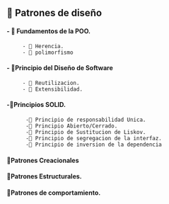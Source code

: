 ##   🚀 Patrones de diseño
####   - 🚀 Fundamentos de la POO.  
         - 🚀 Herencia.
         - 🚀 polimorfismo
####   - 🚀Principio del Diseño de Software
         - 🚀 Reutilizacion.
         - 🚀 Extensibilidad.
####   -🚀Principios SOLID.
          -🚀 Principio de responsabilidad Unica.
          -🚀 Principio Abierto/Cerrado.
          -🚀 Principio de Sustitucion de Liskov.
          -🚀 Principio de segregacion de la interfaz.
          -🚀 Principio de inversion de la dependencia
####     🚀Patrones Creacionales
####     🚀Patrones Estructurales.
####    🚀Patrones de comportamiento.
